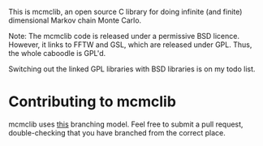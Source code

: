 This is mcmclib, an open source C library for doing infinite (and finite) dimensional
Markov chain Monte Carlo.

Note: The mcmclib code is released under a permissive BSD licence. However, it
links to FFTW and GSL, which are released under GPL. Thus, the whole caboodle
is GPL'd.

Switching out the linked GPL libraries with BSD libraries is on my todo list.

Contributing to mcmclib
=======================

mcmclib uses [this](http://nvie.com/posts/a-successful-git-branching-model/)
branching model. Feel free to submit a pull request, double-checking that you
have branched from the correct place.
